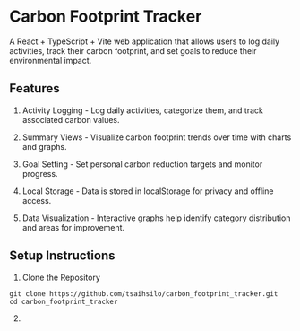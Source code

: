 # Carbon Footprint Tracker

A React + TypeScript + Vite web application that allows users to log daily activities, track their carbon footprint, and set goals to reduce their environmental impact.

## Features
1. Activity Logging - Log daily activities, categorize them, and track associated carbon values.

2. Summary Views - Visualize carbon footprint trends over time with charts and graphs.

3. Goal Setting - Set personal carbon reduction targets and monitor progress.

4. Local Storage - Data is stored in localStorage for privacy and offline access.

5. Data Visualization - Interactive graphs help identify category distribution and areas for improvement.

## Setup Instructions
1. Clone the Repository
```
git clone https://github.com/tsaihsilo/carbon_footprint_tracker.git
cd carbon_footprint_tracker
```
2. 
